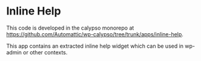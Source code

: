 # Inline Help

This code is developed in the calypso monorepo at <https://github.com/Automattic/wp-calypso/tree/trunk/apps/inline-help>.

This app contains an extracted inline help widget which can be used in wp-admin or other contexts.
